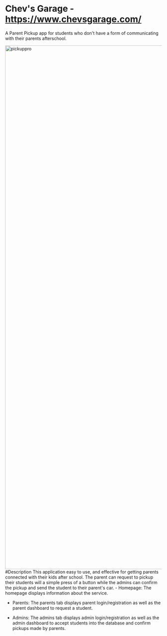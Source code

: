 # Chev's Garage - https://www.chevsgarage.com/

 A Parent Pickup app for students who don't have a form of communicating with their parents afterschool.

<img width="1680" alt="pickuppro" src="https://user-images.githubusercontent.com/80795010/220770231-4ce26adc-5d28-4c31-8d2a-7aa5b0f22580.png">
#Description
This application easy to use, and effective for getting parents connected with their kids after school. The parent can request to pickup their students will a simple press of a button while the admins can confirm the pickup and send the student to their parent's car.
- Homepage: The homepage displays information about the service.

- Parents: The parents tab displays parent login/registration as well as the parent dashboard to request a student.

- Admins: The admins tab displays admin login/registration as well as the admin dashboard to accept students into the database and confirm pickups made by parents.


